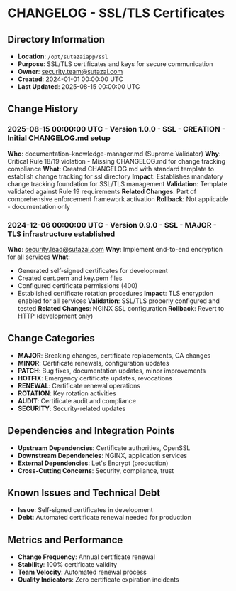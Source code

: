 # CHANGELOG - SSL/TLS Certificates

## Directory Information
- **Location**: `/opt/sutazaiapp/ssl`
- **Purpose**: SSL/TLS certificates and keys for secure communication
- **Owner**: security.team@sutazai.com
- **Created**: 2024-01-01 00:00:00 UTC
- **Last Updated**: 2025-08-15 00:00:00 UTC

## Change History

### 2025-08-15 00:00:00 UTC - Version 1.0.0 - SSL - CREATION - Initial CHANGELOG.md setup
**Who**: documentation-knowledge-manager.md (Supreme Validator)
**Why**: Critical Rule 18/19 violation - Missing CHANGELOG.md for change tracking compliance
**What**: Created CHANGELOG.md with standard template to establish change tracking for ssl directory
**Impact**: Establishes mandatory change tracking foundation for SSL/TLS management
**Validation**: Template validated against Rule 19 requirements
**Related Changes**: Part of comprehensive enforcement framework activation
**Rollback**: Not applicable - documentation only

### 2024-12-06 00:00:00 UTC - Version 0.9.0 - SSL - MAJOR - TLS infrastructure established
**Who**: security.lead@sutazai.com
**Why**: Implement end-to-end encryption for all services
**What**: 
- Generated self-signed certificates for development
- Created cert.pem and key.pem files
- Configured certificate permissions (400)
- Established certificate rotation procedures
**Impact**: TLS encryption enabled for all services
**Validation**: SSL/TLS properly configured and tested
**Related Changes**: NGINX SSL configuration
**Rollback**: Revert to HTTP (development only)

## Change Categories
- **MAJOR**: Breaking changes, certificate replacements, CA changes
- **MINOR**: Certificate renewals, configuration updates
- **PATCH**: Bug fixes, documentation updates, minor improvements
- **HOTFIX**: Emergency certificate updates, revocations
- **RENEWAL**: Certificate renewal operations
- **ROTATION**: Key rotation activities
- **AUDIT**: Certificate audit and compliance
- **SECURITY**: Security-related updates

## Dependencies and Integration Points
- **Upstream Dependencies**: Certificate authorities, OpenSSL
- **Downstream Dependencies**: NGINX, application services
- **External Dependencies**: Let's Encrypt (production)
- **Cross-Cutting Concerns**: Security, compliance, trust

## Known Issues and Technical Debt
- **Issue**: Self-signed certificates in development
- **Debt**: Automated certificate renewal needed for production

## Metrics and Performance
- **Change Frequency**: Annual certificate renewal
- **Stability**: 100% certificate validity
- **Team Velocity**: Automated renewal process
- **Quality Indicators**: Zero certificate expiration incidents